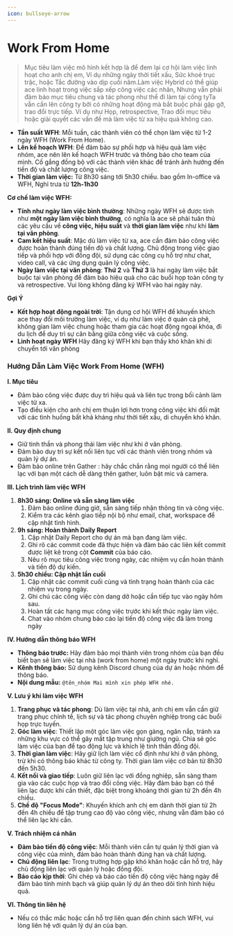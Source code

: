 ```yaml
---
icon: bullseye-arrow
---
```


# Work From Home

> Mục tiêu làm việc mô hình kết hợp là để đem lại cơ hội làm việc linh hoạt cho anh chị em, Ví dụ những ngày thời tiết xấu, Sức khoẻ trục trặc, hoặc Tắc đường vào dịp cuối năm.Làm việc Hybrid có thể giúp ace linh hoạt trong việc sắp xếp công việc các nhân, Nhưng vẫn phải đảm bảo mục tiêu chung và tác phong như thể đi làm tại công tyTa vẫn cần lên công ty bởi có những hoạt động mà bắt buộc phải gặp gỡ, trao đổi trực tiếp. Ví dụ như Họp, retrospective, Trao đổi mục tiêu hoặc giải quyết các vấn đề mà làm việc từ xa hiệu quả không cao.

* &#x20; **Tần suất WFH**: Mỗi tuần, các thành viên có thể chọn làm việc từ 1-2 ngày WFH (Work From Home).
* **Lên kế hoạch WFH**: Để đảm bảo sự phối hợp và hiệu quả làm việc nhóm, ace nên lên kế hoạch WFH trước và thông báo cho team của mình. Cố gắng đồng bộ với các thành viên khác để tránh ảnh hưởng đến tiến độ và chất lượng công việc.
* **Thời gian làm việc:** Từ 8h30 sáng tới 5h30 chiều. bao gồm In-office và WFH, Nghỉ trưa từ **12h-1h30**

**Cơ chế làm việc WFH:**

* **Tính như ngày làm việc bình thường**: Những ngày WFH sẽ được tính như **một ngày làm việc bình thường**, có nghĩa là ace sẽ phải tuân thủ các yêu cầu về **công việc, hiệu suất** và **thời gian làm việc** như khi **làm tại văn phòng**.
* **Cam kết hiệu suất**: Mặc dù làm việc từ xa, ace cần đảm bảo công việc được hoàn thành đúng tiến độ và chất lượng. Chủ động trong việc giao tiếp và phối hợp với đồng đội, sử dụng các công cụ hỗ trợ như chat, video call, và các ứng dụng quản lý công việc.
* **Ngày làm việc tại văn phòng**: **Thứ 2** và **Thứ 3** là hai ngày làm việc bắt buộc tại văn phòng để đảm bảo hiệu quả cho các buổi họp toàn công ty và retrospective. Vui lòng không đăng ký WFH vào hai ngày này.

**Gợi Ý**

* **Kết hợp hoạt động ngoài trời**: Tận dụng cơ hội WFH để khuyến khích ace thay đổi môi trường làm việc, ví dụ như làm việc ở quán cà phê, không gian làm việc chung hoặc tham gia các hoạt động ngoại khóa, đi du lịch để duy trì sự cân bằng giữa công việc và cuộc sống.
* **Linh hoạt ngày WFH** Hãy đăng ký WFH khi bạn thấy khó khăn khi di chuyển tới văn phòng

### **Hướng Dẫn Làm Việc Work From Home (WFH)**

**I. Mục tiêu**

* Đảm bảo công việc được duy trì hiệu quả và liên tục trong bối cảnh làm việc từ xa.
* Tạo điều kiện cho anh chị em thuận lợi hơn trong công việc khi đối mặt với các tình huống bất khả kháng như thời tiết xấu, di chuyển khó khăn.

**II. Quy định chung**

* Giữ tinh thần và phong thái làm việc như khi ở văn phòng.
* Đảm bảo duy trì sự kết nối liên tục với các thành viên trong nhóm và quản lý dự án.
* Đảm bảo online trên Gather : hãy chắc chắn rằng mọi người có thể liên lạc với bạn một cách dễ dàng thên gather, luôn bật mic và camera.

**III. Lịch trình làm việc WFH**

1. **8h30 sáng: Online và sẵn sàng làm việc**
   1. Đảm bảo online đúng giờ, sẵn sàng tiếp nhận thông tin và công việc.
   2. Kiểm tra các kênh giao tiếp nội bộ như email, chat, workspace để cập nhật tình hình.
2. **9h sáng: Hoàn thành Daily Report**
   1. Cập nhật Daily Report cho dự án mà bạn đang làm việc.
   2. Ghi rõ các commit code đã thực hiện và đảm bảo các liên kết commit được liệt kê trong cột **Commit** của báo cáo.
   3. Nêu rõ mục tiêu công việc trong ngày, các nhiệm vụ cần hoàn thành và tiến độ dự kiến.
3. **5h30 chiều: Cập nhật lần cuối**
   1. Cập nhật các commit cuối cùng và tình trạng hoàn thành của các nhiệm vụ trong ngày.
   2. Ghi chú các công việc còn dang dở hoặc cần tiếp tục vào ngày hôm sau.
   3. Hoàn tất các hạng mục công việc trước khi kết thúc ngày làm việc.
   4. Chat vào nhóm chung báo cáo lại tiến độ công việc đã làm trong ngày

**IV. Hướng dẫn thông báo WFH**

*   **Thông báo trước:** Hãy đảm bảo mọi thành viên trong nhóm của bạn đều biết bạn sẽ làm việc tại nhà (work from home) một ngày trước khi nghỉ.
*   **Kênh thông báo:** Sử dụng kênh Discord chung của dự án hoặc nhóm để thông báo.
*   **Nội dung mẫu:** `@tên_nhóm Mai mình xin phép WFH nhé.`

**V. Lưu ý khi làm việc WFH**

1. **Trang phục và tác phong**: Dù làm việc tại nhà, anh chị em vẫn cần giữ trang phục chỉnh tề, lịch sự và tác phong chuyên nghiệp trong các buổi họp trực tuyến.
2. **Góc làm việc**: Thiết lập một góc làm việc gọn gàng, ngăn nắp, tránh xa những khu vực có thể gây mất tập trung như giường ngủ. Chia sẻ góc làm việc của bạn để tạo động lực và khích lệ tinh thần đồng đội.
3. **Thời gian làm việc**: Hãy giữ lịch làm việc cố định như khi ở văn phòng, trừ khi có thông báo khác từ công ty. Thời gian làm việc cơ bản từ 8h30 đến 5h30.
4. **Kết nối và giao tiếp**: Luôn giữ liên lạc với đồng nghiệp, sẵn sàng tham gia vào các cuộc họp và trao đổi công việc. Hãy đảm bảo bạn có thể liên lạc được khi cần thiết, đặc biệt trong khoảng thời gian từ 2h đến 4h chiều.
5. **Chế độ "Focus Mode"**: Khuyến khích anh chị em dành thời gian từ 2h đến 4h chiều để tập trung cao độ vào công việc, nhưng vẫn đảm bảo có thể liên lạc khi cần.

**V. Trách nhiệm cá nhân**

* **Đảm bảo tiến độ công việc**: Mỗi thành viên cần tự quản lý thời gian và công việc của mình, đảm bảo hoàn thành đúng hạn và chất lượng.
* **Chủ động liên lạc**: Trong trường hợp gặp khó khăn hoặc cần hỗ trợ, hãy chủ động liên lạc với quản lý hoặc đồng đội.
* **Báo cáo kịp thời**: Ghi chép và báo cáo tiến độ công việc hàng ngày để đảm bảo tính minh bạch và giúp quản lý dự án theo dõi tình hình hiệu quả.

**VI. Thông tin liên hệ**

* Nếu có thắc mắc hoặc cần hỗ trợ liên quan đến chính sách WFH, vui lòng liên hệ với quản lý dự án của bạn.
